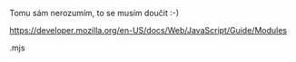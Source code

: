 Tomu sám nerozumím, to se musím doučit :-)

https://developer.mozilla.org/en-US/docs/Web/JavaScript/Guide/Modules

.mjs